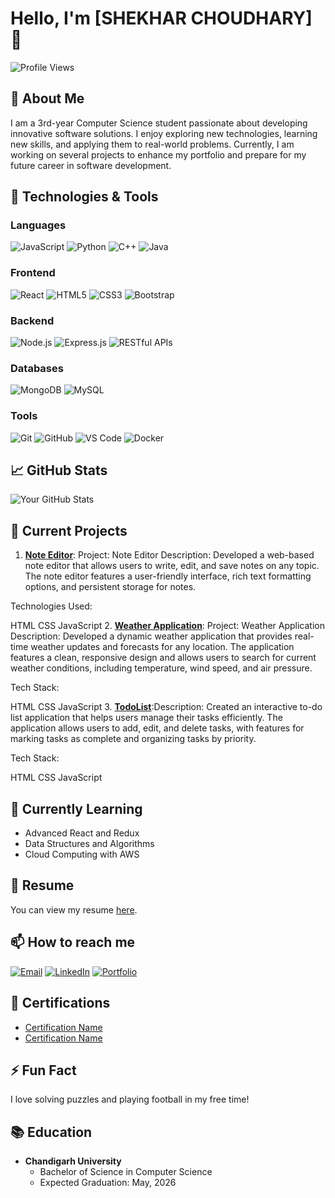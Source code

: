 # Hello, I'm [SHEKHAR CHOUDHARY] 👋

![Profile Views](https://komarev.com/ghpvc/?username=S1001C&color=blue)

## 🚀 About Me

I am a 3rd-year Computer Science student passionate about developing innovative software solutions. I enjoy exploring new technologies, learning new skills, and applying them to real-world problems. Currently, I am working on several projects to enhance my portfolio and prepare for my future career in software development.

## 🔧 Technologies & Tools

### Languages
![JavaScript](https://img.shields.io/badge/-JavaScript-05122A?style=flat&logo=javascript) ![Python](https://img.shields.io/badge/-Python-05122A?style=flat&logo=python) ![C++](https://img.shields.io/badge/-C++-05122A?style=flat&logo=cplusplus) ![Java](https://img.shields.io/badge/-Java-05122A?style=flat&logo=java)

### Frontend
![React](https://img.shields.io/badge/-React-05122A?style=flat&logo=react) ![HTML5](https://img.shields.io/badge/-HTML5-05122A?style=flat&logo=html5) ![CSS3](https://img.shields.io/badge/-CSS3-05122A?style=flat&logo=css3) ![Bootstrap](https://img.shields.io/badge/-Bootstrap-05122A?style=flat&logo=bootstrap)

### Backend
![Node.js](https://img.shields.io/badge/-Node.js-05122A?style=flat&logo=node.js) ![Express.js](https://img.shields.io/badge/-Express.js-05122A?style=flat&logo=express) ![RESTful APIs](https://img.shields.io/badge/-RESTful_APIs-05122A?style=flat&logo=api)

### Databases
![MongoDB](https://img.shields.io/badge/-MongoDB-05122A?style=flat&logo=mongodb) ![MySQL](https://img.shields.io/badge/-MySQL-05122A?style=flat&logo=mysql)

### Tools
![Git](https://img.shields.io/badge/-Git-05122A?style=flat&logo=git) ![GitHub](https://img.shields.io/badge/-GitHub-05122A?style=flat&logo=github) ![VS Code](https://img.shields.io/badge/-VS_Code-05122A?style=flat&logo=visual-studio-code) ![Docker](https://img.shields.io/badge/-Docker-05122A?style=flat&logo=docker)

## 📈 GitHub Stats

![Your GitHub Stats](https://github-readme-stats.vercel.app/api?username=S1001C&show_icons=true&theme=radical)

## 🔭 Current Projects

1. **[Note Editor](https://github.com/S1001C/PROJECTS/tree/main/notesapp)**: Project: Note Editor
Description:
Developed a web-based note editor that allows users to write, edit, and save notes on any topic. The note editor features a user-friendly interface, rich text formatting options, and persistent storage for notes.

Technologies Used:

HTML
CSS
JavaScript
2. **[Weather Application](https://github.com/S1001C/PROJECTS/tree/main/weather%20app)**: Project: Weather Application
Description:
Developed a dynamic weather application that provides real-time weather updates and forecasts for any location. The application features a clean, responsive design and allows users to search for current weather conditions, including temperature, wind speed, and air pressure.

Tech Stack:

HTML
CSS
JavaScript
3. **[TodoList](https://github.com/S1001C/PROJECTS/tree/main/todolist)**:Description:
Created an interactive to-do list application that helps users manage their tasks efficiently. The application allows users to add, edit, and delete tasks, with features for marking tasks as complete and organizing tasks by priority.

Tech Stack:

HTML
CSS
JavaScript

## 🌱 Currently Learning

- Advanced React and Redux
- Data Structures and Algorithms
- Cloud Computing with AWS

## 💼 Resume

You can view my resume [here](-to-your-reslinkume).

## 📫 How to reach me

[![Email](https://img.shields.io/badge/-shekharchd12@gmail.com-05122A?style=flat&logo=gmail)](mailto:your.email@example.com)
[![LinkedIn](https://img.shields.io/badge/-LinkedIn-05122A?style=flat&logo=linkedin)](https://www.linkedin.com/in/shekhar-choudhary-a904b6272/)
[![Portfolio](https://img.shields.io/badge/-Portfolio-05122A?style=flat&logo=internet-explorer)](https://your-portfolio-site.com)

## 📄 Certifications

- [Certification Name](link-to-certificate)
- [Certification Name](link-to-certificate)

## ⚡ Fun Fact

I love solving puzzles and playing football in my free time!

## 📚 Education

- **Chandigarh University**
  - Bachelor of Science in Computer Science
  - Expected Graduation: May, 2026

